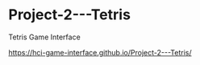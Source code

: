 # Project-2---Tetris
Tetris Game Interface

https://hci-game-interface.github.io/Project-2---Tetris/


